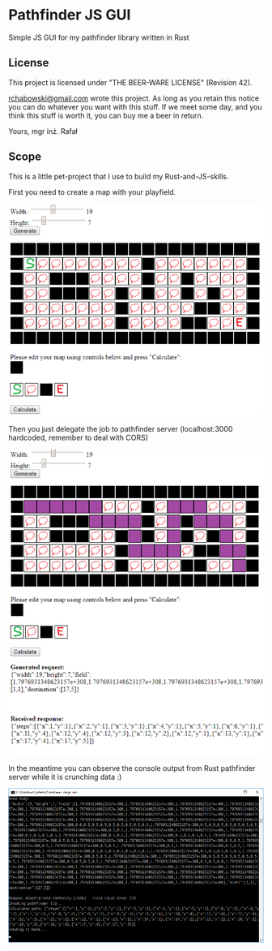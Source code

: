 # Pathfinder JS GUI
Simple JS GUI for my pathfinder library written in Rust

## License
This project is licensed under "THE BEER-WARE LICENSE" (Revision 42).

<rchabowski@gmail.com> wrote this project. As long as you retain this notice you
can do whatever you want with this stuff. If we meet some day, and you think
this stuff is worth it, you can buy me a beer in return.

Yours,
mgr inż. Rafał

## Scope
This is a little pet-project that I use to build my Rust-and-JS-skills.

First you need to create a map with your playfield.

![Before calculation](https://github.com/mgr-inz-rafal/pathfinder-js-gui/blob/master/images/step01.png?raw=true)

Then you just delegate the job to pathfinder server (localhost:3000 hardcoded, remember to deal with CORS)

![After calculation](https://github.com/mgr-inz-rafal/pathfinder-js-gui/blob/master/images/step02.png?raw=true)

In the meantime you can observe the console output from Rust pathfinder server while it is crunching data :)

![Crunching data](https://github.com/mgr-inz-rafal/pathfinder-js-gui/blob/master/images/crunching.png?raw=true)
